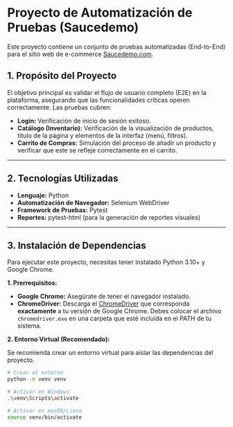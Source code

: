 # Proyecto de Automatización de Pruebas (Saucedemo)

Este proyecto contiene un conjunto de pruebas automatizadas (End-to-End) para el sitio web de e-commerce [Saucedemo.com](https://www.saucedemo.com/).

## 1. Propósito del Proyecto

El objetivo principal es validar el flujo de usuario completo (E2E) en la plataforma, asegurando que las funcionalidades críticas operen correctamente. Las pruebas cubren:

* **Login:** Verificación de inicio de sesión exitoso.
* **Catálogo (Inventario):** Verificación de la visualización de productos, título de la página y elementos de la interfaz (menú, filtros).
* **Carrito de Compras:** Simulación del proceso de añadir un producto y verificar que este se refleje correctamente en el carrito.

---

## 2. Tecnologías Utilizadas

* **Lenguaje:** Python
* **Automatización de Navegador:** Selenium WebDriver
* **Framework de Pruebas:** Pytest
* **Reportes:** pytest-html (para la generación de reportes visuales)

---

## 3. Instalación de Dependencias

Para ejecutar este proyecto, necesitas tener instalado Python 3.10+ y Google Chrome.

**1. Prerrequisitos:**

* **Google Chrome:** Asegúrate de tener el navegador instalado.
* **ChromeDriver:** Descarga el [ChromeDriver](https://googlechromelabs.github.io/chrome-for-testing/) que corresponda **exactamente** a tu versión de Google Chrome. Debes colocar el archivo `chromedriver.exe` en una carpeta que esté incluida en el PATH de tu sistema.

**2. Entorno Virtual (Recomendado):**

Se recomienda crear un entorno virtual para aislar las dependencias del proyecto.

```bash
# Crear el entorno
python -m venv venv

# Activar en Windows
.\venv\Scripts\activate

# Activar en macOS/Linux
source venv/bin/activate